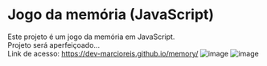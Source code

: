 # Jogo da memória (JavaScript)
Este projeto é um jogo da memória em JavaScript.<br>
Projeto será aperfeiçoado...<br>
Link de acesso: https://dev-marcioreis.github.io/memory/
![image](https://user-images.githubusercontent.com/122680054/227795501-726a7976-95ce-4942-b162-6e537c7a0c92.png)
![image](https://user-images.githubusercontent.com/122680054/227795517-0ae45def-9cbf-4940-8472-aae9b224c517.png)



